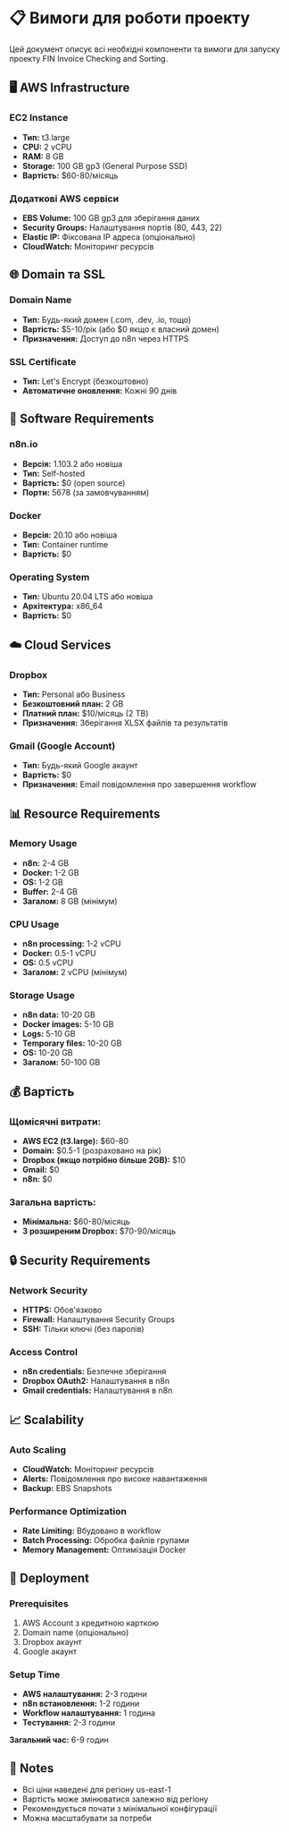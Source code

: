 # 📋 Вимоги для роботи проекту

Цей документ описує всі необхідні компоненти та вимоги для запуску проекту FIN Invoice Checking and Sorting.

## 🖥️ AWS Infrastructure

### EC2 Instance
- **Тип:** t3.large
- **CPU:** 2 vCPU
- **RAM:** 8 GB
- **Storage:** 100 GB gp3 (General Purpose SSD)
- **Вартість:** $60-80/місяць

### Додаткові AWS сервіси
- **EBS Volume:** 100 GB gp3 для зберігання даних
- **Security Groups:** Налаштування портів (80, 443, 22)
- **Elastic IP:** Фіксована IP адреса (опціонально)
- **CloudWatch:** Моніторинг ресурсів

## 🌐 Domain та SSL

### Domain Name
- **Тип:** Будь-який домен (.com, .dev, .io, тощо)
- **Вартість:** $5-10/рік (або $0 якщо є власний домен)
- **Призначення:** Доступ до n8n через HTTPS

### SSL Certificate
- **Тип:** Let's Encrypt (безкоштовно)
- **Автоматичне оновлення:** Кожні 90 днів

## 🔧 Software Requirements

### n8n.io
- **Версія:** 1.103.2 або новіша
- **Тип:** Self-hosted
- **Вартість:** $0 (open source)
- **Порти:** 5678 (за замовчуванням)

### Docker
- **Версія:** 20.10 або новіша
- **Тип:** Container runtime
- **Вартість:** $0

### Operating System
- **Тип:** Ubuntu 20.04 LTS або новіша
- **Архітектура:** x86_64
- **Вартість:** $0

## ☁️ Cloud Services

### Dropbox
- **Тип:** Personal або Business
- **Безкоштовний план:** 2 GB
- **Платний план:** $10/місяць (2 TB)
- **Призначення:** Зберігання XLSX файлів та результатів

### Gmail (Google Account)
- **Тип:** Будь-який Google акаунт
- **Вартість:** $0
- **Призначення:** Email повідомлення про завершення workflow

## 📊 Resource Requirements

### Memory Usage
- **n8n:** 2-4 GB
- **Docker:** 1-2 GB
- **OS:** 1-2 GB
- **Buffer:** 2-4 GB
- **Загалом:** 8 GB (мінімум)

### CPU Usage
- **n8n processing:** 1-2 vCPU
- **Docker:** 0.5-1 vCPU
- **OS:** 0.5 vCPU
- **Загалом:** 2 vCPU (мінімум)

### Storage Usage
- **n8n data:** 10-20 GB
- **Docker images:** 5-10 GB
- **Logs:** 5-10 GB
- **Temporary files:** 10-20 GB
- **OS:** 10-20 GB
- **Загалом:** 50-100 GB

## 💰 Вартість

### Щомісячні витрати:
- **AWS EC2 (t3.large):** $60-80
- **Domain:** $0.5-1 (розраховано на рік)
- **Dropbox (якщо потрібно більше 2GB):** $10
- **Gmail:** $0
- **n8n:** $0

### Загальна вартість:
- **Мінімальна:** $60-80/місяць
- **З розширеним Dropbox:** $70-90/місяць

## 🔒 Security Requirements

### Network Security
- **HTTPS:** Обов'язково
- **Firewall:** Налаштування Security Groups
- **SSH:** Тільки ключі (без паролів)

### Access Control
- **n8n credentials:** Безпечне зберігання
- **Dropbox OAuth2:** Налаштування в n8n
- **Gmail credentials:** Налаштування в n8n

## 📈 Scalability

### Auto Scaling
- **CloudWatch:** Моніторинг ресурсів
- **Alerts:** Повідомлення про високе навантаження
- **Backup:** EBS Snapshots

### Performance Optimization
- **Rate Limiting:** Вбудовано в workflow
- **Batch Processing:** Обробка файлів групами
- **Memory Management:** Оптимізація Docker

## 🚀 Deployment

### Prerequisites
1. AWS Account з кредитною карткою
2. Domain name (опціонально)
3. Dropbox акаунт
4. Google акаунт

### Setup Time
- **AWS налаштування:** 2-3 години
- **n8n встановлення:** 1-2 години
- **Workflow налаштування:** 1 година
- **Тестування:** 2-3 години

**Загальний час:** 6-9 годин

## 📝 Notes

- Всі ціни наведені для регіону us-east-1
- Вартість може змінюватися залежно від регіону
- Рекомендується почати з мінімальної конфігурації
- Можна масштабувати за потреби 